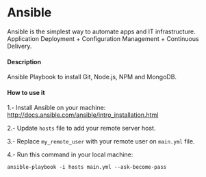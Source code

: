 # Ansible
Ansible is the simplest way to automate apps and IT infrastructure. Application Deployment + Configuration Management + Continuous Delivery.

#### Description
Ansible Playbook to install Git, Node.js, NPM and MongoDB.

#### How to use it
1.- Install Ansible on your machine: http://docs.ansible.com/ansible/intro_installation.html

2.- Update `hosts` file to add your remote server host.

3.- Replace `my_remote_user` with your remote user on `main.yml` file.

4.- Run this command in your local machine:
```
ansible-playbook -i hosts main.yml --ask-become-pass
```
